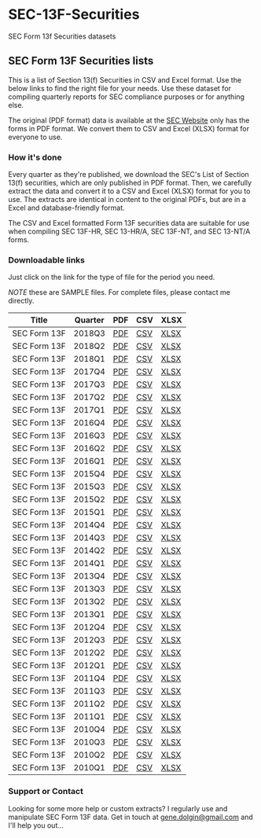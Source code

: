 # SEC-13F-Securities
SEC Form 13f Securities datasets

## SEC Form 13F Securities lists

This is a list of Section 13(f) Securities in CSV and Excel format. Use the below links to find the right file for your needs. Use these dataset for compiling quarterly reports for SEC compliance purposes or for anything else. 

The original (PDF format) data is available at the [SEC Website](https://www.sec.gov/divisions/investment/13flists.htm) only has the forms in PDF format. We convert them to CSV and Excel (XLSX) format for everyone to use.


### How it's done

Every quarter as they're published, we download the SEC's List of Section 13(f) securities, which are only published in PDF format. Then, we carefully extract the data and convert it to a CSV and Excel (XLSX) format for you to use. The extracts are identical in content to the original PDFs, but are in a Excel and database-friendly format.

The CSV and Excel formatted Form 13F securities data are suitable for use when compiling SEC 13F-HR, SEC 13-HR/A, SEC 13F-NT, and SEC 13-NT/A forms.

### Downloadable links

Just click on the link for the type of file for the period you need.

*NOTE* these are SAMPLE files. For complete files, please contact me directly.

Title|Quarter|PDF|CSV|XLSX
---|---|---|---|---
SEC Form 13F|2018Q3|[PDF](pdf/13flist2018q3.pdf)|[CSV](sample/csv/13flist2018q3.csv)|[XLSX](sample/xlsx/13flist2018q3.xlsx)
SEC Form 13F|2018Q2|[PDF](pdf/13flist2018q2.pdf)|[CSV](sample/csv/13flist2018q2.csv)|[XLSX](sample/xlsx/13flist2018q2.xlsx)
SEC Form 13F|2018Q1|[PDF](pdf/13flist2018q1.pdf)|[CSV](sample/csv/13flist2018q1.csv)|[XLSX](sample/xlsx/13flist2018q1.xlsx)
SEC Form 13F|2017Q4|[PDF](pdf/13flist2017q4.pdf)|[CSV](sample/csv/13flist2017q4.csv)|[XLSX](sample/xlsx/13flist2017q4.xlsx)
SEC Form 13F|2017Q3|[PDF](pdf/13flist2017q3.pdf)|[CSV](sample/csv/13flist2017q3.csv)|[XLSX](sample/xlsx/13flist2017q3.xlsx)
SEC Form 13F|2017Q2|[PDF](pdf/13flist2017q2.pdf)|[CSV](sample/csv/13flist2017q2.csv)|[XLSX](sample/xlsx/13flist2017q2.xlsx)
SEC Form 13F|2017Q1|[PDF](pdf/13flist2017q1.pdf)|[CSV](sample/csv/13flist2017q1.csv)|[XLSX](sample/xlsx/13flist2017q1.xlsx)
SEC Form 13F|2016Q4|[PDF](pdf/13flist2016q4.pdf)|[CSV](sample/csv/13flist2016q4.csv)|[XLSX](sample/xlsx/13flist2016q4.xlsx)
SEC Form 13F|2016Q3|[PDF](pdf/13flist2016q3.pdf)|[CSV](sample/csv/13flist2016q3.csv)|[XLSX](sample/xlsx/13flist2016q3.xlsx)
SEC Form 13F|2016Q2|[PDF](pdf/13flist2016q2.pdf)|[CSV](sample/csv/13flist2016q2.csv)|[XLSX](sample/xlsx/13flist2016q2.xlsx)
SEC Form 13F|2016Q1|[PDF](pdf/13flist2016q1.pdf)|[CSV](sample/csv/13flist2016q1.csv)|[XLSX](sample/xlsx/13flist2016q1.xlsx)
SEC Form 13F|2015Q4|[PDF](pdf/13flist2015q4.pdf)|[CSV](sample/csv/13flist2015q4.csv)|[XLSX](sample/xlsx/13flist2015q4.xlsx)
SEC Form 13F|2015Q3|[PDF](pdf/13flist2015q3.pdf)|[CSV](sample/csv/13flist2015q3.csv)|[XLSX](sample/xlsx/13flist2015q3.xlsx)
SEC Form 13F|2015Q2|[PDF](pdf/13flist2015q2.pdf)|[CSV](sample/csv/13flist2015q2.csv)|[XLSX](sample/xlsx/13flist2015q2.xlsx)
SEC Form 13F|2015Q1|[PDF](pdf/13flist2015q1.pdf)|[CSV](sample/csv/13flist2015q1.csv)|[XLSX](sample/xlsx/13flist2015q1.xlsx)
SEC Form 13F|2014Q4|[PDF](pdf/13flist2014q4.pdf)|[CSV](sample/csv/13flist2014q4.csv)|[XLSX](sample/xlsx/13flist2014q4.xlsx)
SEC Form 13F|2014Q3|[PDF](pdf/13flist2014q3.pdf)|[CSV](sample/csv/13flist2014q3.csv)|[XLSX](sample/xlsx/13flist2014q3.xlsx)
SEC Form 13F|2014Q2|[PDF](pdf/13flist2014q2.pdf)|[CSV](sample/csv/13flist2014q2.csv)|[XLSX](sample/xlsx/13flist2014q2.xlsx)
SEC Form 13F|2014Q1|[PDF](pdf/13flist2014q1.pdf)|[CSV](sample/csv/13flist2014q1.csv)|[XLSX](sample/xlsx/13flist2014q1.xlsx)
SEC Form 13F|2013Q4|[PDF](pdf/13flist2013q4.pdf)|[CSV](sample/csv/13flist2013q4.csv)|[XLSX](sample/xlsx/13flist2013q4.xlsx)
SEC Form 13F|2013Q3|[PDF](pdf/13flist2013q3.pdf)|[CSV](sample/csv/13flist2013q3.csv)|[XLSX](sample/xlsx/13flist2013q3.xlsx)
SEC Form 13F|2013Q2|[PDF](pdf/13flist2013q2.pdf)|[CSV](sample/csv/13flist2013q2.csv)|[XLSX](sample/xlsx/13flist2013q2.xlsx)
SEC Form 13F|2013Q1|[PDF](pdf/13flist2013q1.pdf)|[CSV](sample/csv/13flist2013q1.csv)|[XLSX](sample/xlsx/13flist2013q1.xlsx)
SEC Form 13F|2012Q4|[PDF](pdf/13flist2012q4.pdf)|[CSV](sample/csv/13flist2012q4.csv)|[XLSX](sample/xlsx/13flist2012q4.xlsx)
SEC Form 13F|2012Q3|[PDF](pdf/13flist2012q3.pdf)|[CSV](sample/csv/13flist2012q3.csv)|[XLSX](sample/xlsx/13flist2012q3.xlsx)
SEC Form 13F|2012Q2|[PDF](pdf/13flist2012q2.pdf)|[CSV](sample/csv/13flist2012q2.csv)|[XLSX](sample/xlsx/13flist2012q2.xlsx)
SEC Form 13F|2012Q1|[PDF](pdf/13flist2012q1.pdf)|[CSV](sample/csv/13flist2012q1.csv)|[XLSX](sample/xlsx/13flist2012q1.xlsx)
SEC Form 13F|2011Q4|[PDF](pdf/13flist2011q4.pdf)|[CSV](sample/csv/13flist2011q4.csv)|[XLSX](sample/xlsx/13flist2011q4.xlsx)
SEC Form 13F|2011Q3|[PDF](pdf/13flist2011q3.pdf)|[CSV](sample/csv/13flist2011q3.csv)|[XLSX](sample/xlsx/13flist2011q3.xlsx)
SEC Form 13F|2011Q2|[PDF](pdf/13flist2011q2.pdf)|[CSV](sample/csv/13flist2011q2.csv)|[XLSX](sample/xlsx/13flist2011q2.xlsx)
SEC Form 13F|2011Q1|[PDF](pdf/13flist2011q1.pdf)|[CSV](sample/csv/13flist2011q1.csv)|[XLSX](sample/xlsx/13flist2011q1.xlsx)
SEC Form 13F|2010Q4|[PDF](pdf/13flist2010q4.pdf)|[CSV](sample/csv/13flist2010q4.csv)|[XLSX](sample/xlsx/13flist2010q4.xlsx)
SEC Form 13F|2010Q3|[PDF](pdf/13flist2010q3.pdf)|[CSV](sample/csv/13flist2010q3.csv)|[XLSX](sample/xlsx/13flist2010q3.xlsx)
SEC Form 13F|2010Q2|[PDF](pdf/13flist2010q2.pdf)|[CSV](sample/csv/13flist2010q2.csv)|[XLSX](sample/xlsx/13flist2010q2.xlsx)
SEC Form 13F|2010Q1|[PDF](pdf/13flist2010q1.pdf)|[CSV](sample/csv/13flist2010q1.csv)|[XLSX](sample/xlsx/13flist2010q1.xlsx)

### Support or Contact

Looking for some more help or custom extracts? I regularly use and manipulate SEC Form 13F data. Get in touch at <gene.dolgin@gmail.com> and I'll help you out...